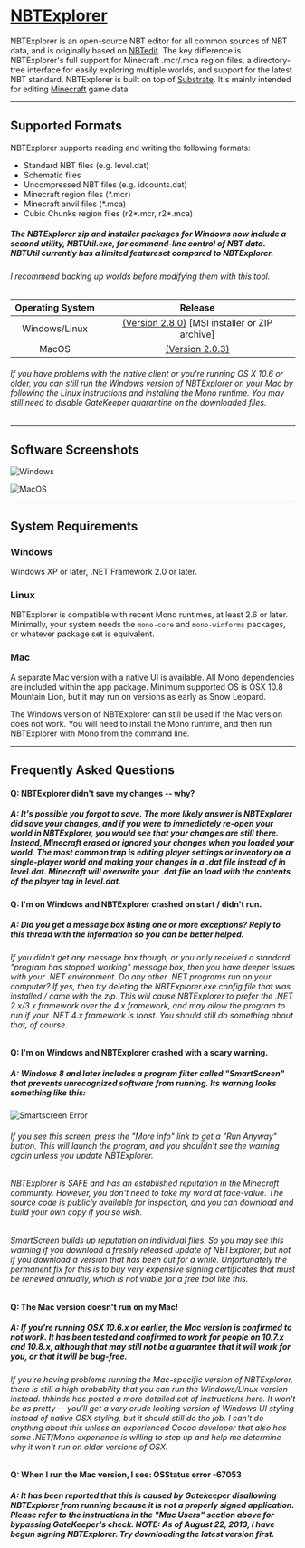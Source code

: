 # [NBTExplorer](https://www.minecraftforum.net/forums/mapping-and-modding-java-edition/minecraft-tools/1262665-nbtexplorer-nbt-editor-for-windows-and-mac)

NBTExplorer is an open-source NBT editor for all common sources of NBT data, and is originally based on [NBTedit](http://www.minecraftforum.net/topic/6661-nbtedit/). The key difference is NBTExplorer's full support for Minecraft .mcr/.mca region files, a directory-tree interface for easily exploring multiple worlds, and support for the latest NBT standard. NBTExplorer is built on top of [Substrate](http://www.minecraftforum.net/topic/245996-sdk-substrate-map-editing-library-for-cnet-090/). It's mainly intended for editing [Minecraft](http://www.minecraft.net) game data.

---
## Supported Formats

NBTExplorer supports reading and writing the following formats:

* Standard NBT files (e.g. level.dat)
* Schematic files
* Uncompressed NBT files (e.g. idcounts.dat)
* Minecraft region files (*.mcr)
* Minecraft anvil files (*.mca)
* Cubic Chunks region files (r2*.mcr, r2*.mca)

##### The NBTExplorer zip and installer packages for Windows now include a second utility, NBTUtil.exe, for command-line control of NBT data. NBTUtil currently has a limited featureset compared to NBTExplorer.

###### I recommend backing up worlds before modifying them with this tool.
|Operating System|Release|
|:-----:|:-----:|
|Windows/Linux|[(Version 2.8.0)](https://github.com/jaquadro/NBTExplorer/releases/tag/v2.8.0-win) [MSI installer or ZIP archive] |
|MacOS|[(Version 2.0.3)](http://hocuspocus.taloncrossing.com/rii/NBTExplorer-Mac-2.0.3.zip)|
###### If you have problems with the native client or you're running OS X 10.6 or older, you can still run the Windows version of NBTExplorer on your Mac by following the Linux instructions and installing the Mono runtime. You may still need to disable GateKeeper quarantine on the downloaded files.

---
## Software Screenshots
![Windows](https://user-images.githubusercontent.com/101172593/185527540-45ab8adb-956e-49ad-a999-85ba351034dd.png)

![MacOS](https://user-images.githubusercontent.com/101172593/185528096-8ba2a1d8-2455-48a5-8474-6ed12bee8004.png)

---
## System Requirements

### Windows

Windows XP or later, .NET Framework 2.0 or later.

### Linux

NBTExplorer is compatible with recent Mono runtimes, at least 2.6 or later.
Minimally, your system needs the `mono-core` and `mono-winforms` packages, or whatever package set is equivalent.

### Mac

A separate Mac version with a native UI is available.  All Mono dependencies are included within the app package.
Minimum supported OS is OSX 10.8 Mountain Lion, but it may run on versions as early as Snow Leopard.

The Windows version of NBTExplorer can still be used if the Mac version does not work.  You will need to install the
Mono runtime, and then run NBTExplorer with Mono from the command line.

---
## Frequently Asked Questions

#### Q: NBTExplorer didn't save my changes -- why?

##### A: It's possible you forgot to save. The more likely answer is NBTExplorer did save your changes, and if you were to immediately re-open your world in NBTExplorer, you would see that your changes are still there. Instead, Minecraft erased or ignored your changes when you loaded your world. The most common trap is editing player settings or inventory on a single-player world and making your changes in a .dat file instead of in level.dat. Minecraft will overwrite your .dat file on load with the contents of the player tag in level.dat.

#### Q: I'm on Windows and NBTExplorer crashed on start / didn't run.

##### A: Did you get a message box listing one or more exceptions? Reply to this thread with the information so you can be better helped.

###### If you didn't get any message box though, or you only received a standard "program has stopped working" message box, then you have deeper issues with your .NET environment. Do any other .NET programs run on your computer? If yes, then try deleting the NBTExplorer.exe.config file that was installed / came with the zip. This will cause NBTExplorer to prefer the .NET 2.x/3.x framework over the 4.x framework, and may allow the program to run if your .NET 4.x framework is toast. You should still do something about that, of course.

#### Q: I'm on Windows and NBTExplorer crashed with a scary warning.

##### A: Windows 8 and later includes a program filter called "SmartScreen" that prevents unrecognized software from running. Its warning looks something like this:

![Smartscreen Error](https://user-images.githubusercontent.com/101172593/185528570-a09f8353-47a1-42c6-9e0d-895441cd1db9.png)

###### If you see this screen, press the "More info" link to get a "Run Anyway" button. This will launch the program, and you shouldn't see the warning again unless you update NBTExplorer.

###### NBTExplorer is SAFE and has an established reputation in the Minecraft community. However, you don't need to take my word at face-value. The source code is publicly available for inspection, and you can download and build your own copy if you so wish.

###### SmartScreen builds up reputation on individual files. So you may see this warning if you download a freshly released update of NBTExplorer, but not if you download a version that has been out for a while. Unfortunately the permanent fix for this is to buy very expensive signing certificates that must be renewed annually, which is not viable for a free tool like this.

#### Q: The Mac version doesn't run on my Mac!

##### A: If you're running OSX 10.6.x or earlier, the Mac version is confirmed to not work. It has been tested and confirmed to work for people on 10.7.x and 10.8.x, although that may still not be a guarantee that it will work for you, or that it will be bug-free.

###### If you're having problems running the Mac-specific version of NBTExplorer, there is still a high probability that you can run the Windows/Linux version instead. thhinds has posted a more detailed set of instructions here. It won't be as pretty -- you'll get a very crude looking version of Windows UI styling instead of native OSX styling, but it should still do the job. I can't do anything about this unless an experienced Cocoa developer that also has some .NET/Mono experience is willing to step up and help me determine why it won't run on older versions of OSX.

#### Q: When I run the Mac version, I see: OSStatus error -67053

##### A: It has been reported that this is caused by Gatekeeper disallowing NBTExplorer from running because it is not a properly signed application. Please refer to the instructions in the "Mac Users" section above for bypassing GateKeeper's check. NOTE: As of August 22, 2013, I have begun signing NBTExplorer. Try downloading the latest version first.
